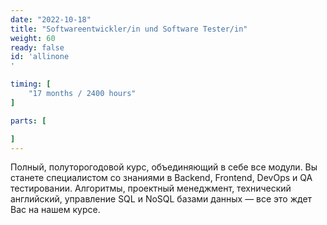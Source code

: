 ```yaml
---
date: "2022-10-18"
title: "Softwareentwickler/in und Software Tester/in"
weight: 60
ready: false
id: 'allinone
'

timing: [
    "17 months / 2400 hours"
]

parts: [

]
---
```


Полный, полуторогодовой курс, объединяющий в себе все модули. Вы станете специалистом со знаниями в Backend, Frontend, DevOps и QA тестировании. Алгоритмы, проектный менеджмент, технический английский, управление SQL и NoSQL базами данных — все это ждет Вас на нашем курсе.
